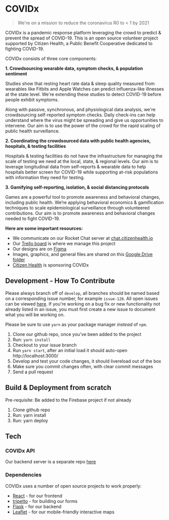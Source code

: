 # COVIDx

> We're on a mission to reduce the coronavirus R0 to < 1 by 2021

COVIDx is a pandemic response platform leveraging the crowd to predict & prevent the spread of COVID-19. This is an open source volunteer project supported by Citizen Health, a Public Benefit Cooperative dedicated to fighting COVID-19.

COVIDx consists of three core components:

**1. Crowdsourcing wearable data, symptom checks, & population sentiment**

Studies show that resting heart rate data & sleep quality measured from wearables like Fitbits and Apple Watches can predict influenza-like illnesses at the state level. We're extending these studies to detect COVID-19 before people exhibit symptoms.

Along with passive, synchronous, and physiological data analysis, we're crowdsourcing self-reported symptom checks. Daily check-ins can help understand where the virus might be spreading and give us opportunities to intervene. Our aim is to use the power of the crowd for the rapid scaling of public health surveillance.

**2. Coordinating the crowdsourced data with public health agencies, hospitals, & testing facilities**

Hospitals & testing facilities do not have the infrastructure for managing the scale of testing we need at the local, state, & regional levels. Our aim is to leverage longitudinal data from self-reports & wearable data to help hospitals better screen for COVID-19 while supporting at-risk populations with information they need for testing.


**3. Gamifying self-reporting, isolation, & social distancing protocols**

Games are a powerful tool to promote awareness and behavioral changes, including public health. We’re applying behavioral economics & gamification techniques to scale epidemiological surveillance through volunteered contributions. Our aim is to promote awareness and behavioral changes needed to fight COVID-19.

**Here are some important resources:**

- We communicate on our Rocket Chat server at [chat.citizenhealth.io](https://chat.citizenhealth.io)
- Our [Trello board](https://trello.com/b/iaHAdHFK/covidx) is where we manage this project
- Our designs are on [Figma](https://www.figma.com/file/ttoCvYKt8seGWl5dYi3ERL/COVIDx-Screens?node-id=7%3A0)
- Images, graphics, and general files are shared on this [Google Drive folder](https://drive.google.com/drive/folders/1wqfooBvQyUleZ8OpVvuLxhKGmUdikQWz?usp=sharing)
- [Citizen Health](https://citizenhealth.io) is sponsoring COVIDx  


Development - How To Contribute
---

Please always branch off of `develop`, all branches should be named based on
a corresponding issue number, for example `issue-126`. All open issues can be
viewed [here](https://github.com/CitizenHealth/COVIDx/issues). If you're working
on a bug fix or new functionality not already listed in an issue, you must first
create a new issue to document what you will be working on.

Please be sure to use `yarn` as your package manager *instead* of `npm`.

1. Clone our github repo, once you've been added to the project
2. Run: `yarn install`
3. Checkout to your issue branch
4. Run `yarn start`, after an initial load it should auto-open http://localhost:3000/
5. Develop and test your code changes, it should livereload out of the box
6. Make sure you commit changes often, with clear commit messages
7. Send a pull request

Build & Deployment from scratch
--
Pre-requisite: Be added to the Firebase project if not already

1. Clone github repo
2. Run: yarn install
3. Run: yarn deploy

## Tech

### COVIDx API
Our backend server is a separate repo [here](https://github.com/CitizenHealth/COVIDx-server)

### Dependencies
COVIDx uses a number of open source projects to work properly:

* [React](https://reactjs.org/) - for our frontend
* [tripetto](https://tripetto.com/) - for building our forms
* [Flask](https://flask.palletsprojects.com/) - for our backend
* [Leaflet](https://leafletjs.com/) - for our mobile-friendly interactive maps
